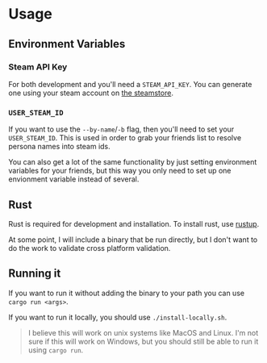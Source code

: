 # Usage

## Environment Variables

### Steam API Key

For both development and you'll need a `STEAM_API_KEY`.
You can generate one using your steam account on [the steamstore](https://steamcommunity.com/dev/apikey).

### `USER_STEAM_ID`

If you want to use the `--by-name`/`-b` flag, then you'll need to set your `USER_STEAM_ID`.
This is used in order to grab your friends list to resolve persona names into steam ids.

You can also get a lot of the same functionality by just setting environment variables for your friends, but this way you only need to set up one envionment variable instead of several.

## Rust

Rust is required for development and installation. To install rust, use [rustup](https://rustup.rs/).

At some point, I will include a binary that be run directly, but I don't want to do the work to validate cross platform validation.

## Running it

If you want to run it without adding the binary to your path you can use `cargo run <args>`.

If you want to run it locally, you should use `./install-locally.sh`.

> I believe this will work on unix systems like MacOS and Linux. I'm not sure if this will work on Windows, but you should still be able to run it using `cargo run`.